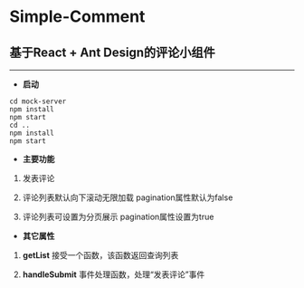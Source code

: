 # Simple-Comment

## 基于React + Ant Design的评论小组件

---

* **启动**

```
cd mock-server
npm install
npm start
cd ..
npm install
npm start
```

* **主要功能**

1. 发表评论

2. 评论列表默认向下滚动无限加载
  pagination属性默认为false

3. 评论列表可设置为分页展示
  pagination属性设置为true

* **其它属性**

1. **getList**
  接受一个函数，该函数返回查询列表

2. **handleSubmit**
  事件处理函数，处理“发表评论”事件
